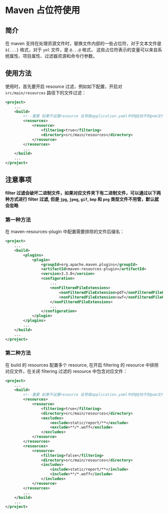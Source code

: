 # Maven 占位符使用

## 简介
在 maven 支持在处理资源文件时，替换文件内部的一些占位符，对于文本文件是 `${...}` 格式，对于 `yml` 文件，是 `@...@` 格式，
这些占位符表示的变量可以来自系统属性、项目属性、过滤器资源和命令行参数。

## 使用方法

使用时，首先要开启 resource 过滤，例如如下配置，开启对 `src/main/resources` 路径下的文件过滤：
```xml
<project>
    ...
    <build>
        <!--重要 如果不设置resource 会导致application.yaml中的@@找不到pom文件中的配置-->
        <resources>
            <resource>
                <filtering>true</filtering>
                <directory>src/main/resources</directory>
            </resource>
        </resources>
        ...
    </build>
    ...
</project>

```

## 注意事项
**filter 过滤会破坏二进制文件，如果对应文件夹下有二进制文件，可以通过以下两种方式进行 filter 过滤, 但是 `jpg`, `jpeg`, `gif`, `bmp` 和 `png` 类型文件不用管，默认就会忽略**

### 第一种方法
在 maven-resources-plugin 中配置需要排除的文件后缀名：

  ```xml
  <project>
      ...
      <build>
          <plugins>
              <plugin>
                  <groupId>org.apache.maven.plugins</groupId>
                  <artifactId>maven-resources-plugin</artifactId>
                  <version>3.3.0</version>
                  <configuration>
                      ...
                      <nonFilteredFileExtensions>
                          <nonFilteredFileExtension>pdf</nonFilteredFileExtension>
                          <nonFilteredFileExtension>swf</nonFilteredFileExtension>
                      </nonFilteredFileExtensions>
                      ...
                  </configuration>
              </plugin>
          </plugins>
          ...
      </build>
      ...
  </project>
  ```

### 第二种方法
在 build 的 resources 配置多个 resource, 在开启 filtering 的 resource 中排除对应文件，在关闭 filtering 过滤的 resource
中包含对应文件：

  ```xml
  <project>
      ...
      <build>
          <!--重要 如果不设置resource 会导致application.yaml中的@@找不到pom文件中的配置-->
          <resources>
              <resource>
                  <filtering>true</filtering>
                  <directory>src/main/resources</directory>
                  <excludes>
                      <exclude>static/report/**</exclude>
                      <exclude>**/*.woff</exclude>
                  </excludes>
              </resource>
          </resources>
          <resources>
              <resource>
                  <filtering>false</filtering>
                  <directory>src/main/resources</directory>
                  <includes>
                      <include>static/report/**</include>
                      <include>**/*.woff</include>
                  </includes>
              </resource>
          </resources>
          ...
      </build>
      ...
  </project>
  ```
